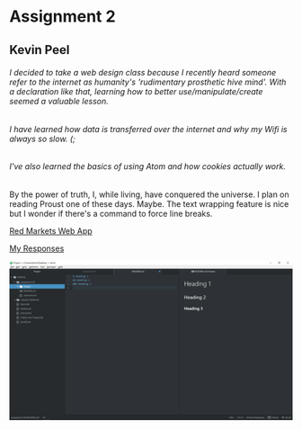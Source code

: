 # Assignment 2
## Kevin Peel
###### I decided to take a web design class because I recently heard someone refer to the internet as humanity's 'rudimentary prosthetic hive mind'. With a declaration like that, learning how to better use/manipulate/create seemed a valuable lesson.

###### I have learned how data is transferred over the internet and why my Wifi is always so slow. (;
###### I've also learned the basics of using Atom and how cookies actually work.


 <!-- Testing comments function --> 

 By the power of truth, I, while living, have conquered the universe. I plan on reading Proust one of these days. Maybe. The text wrapping feature is nice but I wonder if there's a command to force line breaks.


[Red Markets Web App](http://redmarketsapp.atwebpages.com/index.html)

[My Responses](./responses.txt)

![My Screenshot](./images/AtomScreenshot.png)
